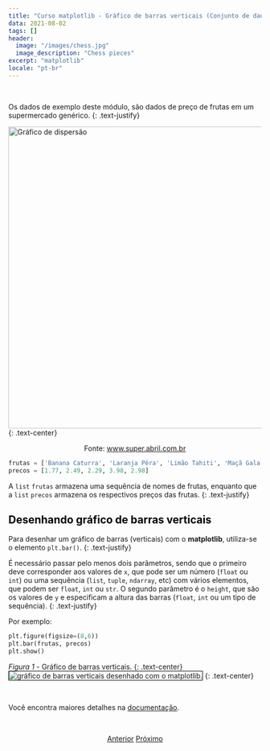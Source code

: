 ```yaml
---
title: "Curso matplotlib - Gráfico de barras verticais (Conjunto de dados)"
data: 2021-08-02
tags: []
header:
  image: "/images/chess.jpg"
  image_description: "Chess pieces"
excerpt: "matplotlib"
locale: "pt-br"
---
```


<br>

Os dados de exemplo deste módulo, são dados de preço de frutas em um supermercado genérico.
{: .text-justify}

<img style="float: center;" src="https://super.abril.com.br/wp-content/uploads/2019/03/site_feira.png" alt="Gráfico de dispersão" width="600">
{: .text-center}

<p style="text-align: center;" >Fonte: <a href="https://super.abril.com.br/mundo-estranho/por-que-os-dias-da-semana-tem-feira-no-nome/">www.super.abril.com.br</a></p>


```python
frutas = ['Banana Caturra', 'Laranja Pêra', 'Limão Tahiti', 'Maçã Gala', 'Mamão Formosa']
precos = [1.77, 2.49, 2.29, 3.98, 2.98]
```

A `list` `frutas` armazena uma sequência de nomes de frutas, enquanto que a `list` `precos` armazena os respectivos preços das frutas.
{: .text-justify}

<h2><a style="color:black" id="">Desenhando gráfico de barras verticais</a></h2>

Para desenhar um gráfico de barras (verticais) com o **matplotlib**, utiliza-se o elemento `plt.bar()`.
{: .text-justify}

É necessário passar pelo menos dois parâmetros, sendo que o primeiro deve corresponder aos valores de `x`, que pode ser um número (`float` ou `int`) ou uma sequência (`list`, `tuple`, `ndarray`, etc) com vários elementos, que podem ser `float`, `int` ou `str`. O segundo parâmetro é o `height`, que são os valores de `y` e especificam a altura das barras (`float`, `int` ou um tipo de sequência).
{: .text-justify}

Por exemplo:
```python
plt.figure(figsize=(8,6))
plt.bar(frutas, precos)
plt.show()
```

*Figura 1* - Gráfico de barras verticais.
{: .text-center}
<img style="border: solid 1px black" src="{{ site.url }}{{ site.baseurl }}/images/curso-matplotlib/grafico-barras-verticais/47/grafico-barras-verticais-01.png" alt="gráfico de barras verticais desenhado com o matplotlib." >
{: .text-center}

<br>

Você encontra maiores detalhes na [documentação](https://matplotlib.org/stable/api/_as_gen/matplotlib.pyplot.bar.html).



<br>




<p style="text-align: center">
  <a href="/Curso-matplotlib-46" class="btn btn--success">Anterior</a>
  <a href="/Curso-matplotlib-48" class="btn btn--success">Próximo</a>
</p>
